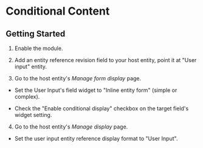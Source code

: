 # Conditional Content

## Getting Started

1. Enable the module.

2. Add an entity reference revision field to your host entity, point it at "User input" entity.

3. Go to the host entity's _Manage form display_ page. 

  - Set the User Input's field widget to "Inline entity form" (simple or complex).
  
  - Check the "Enable conditional display" checkbox on the target field's widget setting. 

4. Go to the host entity's _Manage display_ page.

  - Set the user input entity reference display format to "User Input".

